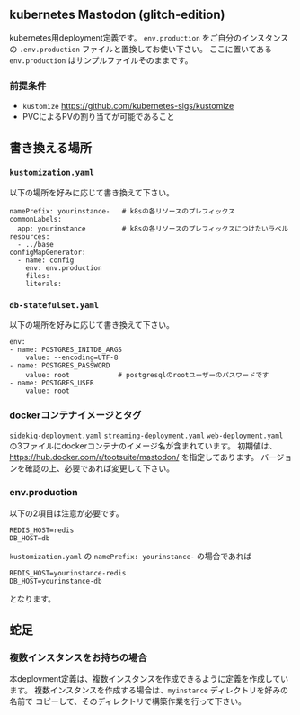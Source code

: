 ## kubernetes Mastodon (glitch-edition) 

kubernetes用deployment定義です。
`env.production` をご自分のインスタンスの `.env.production` ファイルと置換してお使い下さい。
ここに置いてある `env.production` はサンプルファイルそのままです。

### 前提条件

* `kustomize` https://github.com/kubernetes-sigs/kustomize
* PVCによるPVの割り当てが可能であること

## 書き換える場所

### `kustomization.yaml`

以下の場所を好みに応じて書き換えて下さい。

```
namePrefix: yourinstance-   # k8sの各リソースのプレフィックス
commonLabels:
  app: yourinstance         # k8sの各リソースのプレフィックスにつけたいラベル
resources:
  - ../base
configMapGenerator:
  - name: config
    env: env.production
    files:
    literals:
```

### `db-statefulset.yaml`

以下の場所を好みに応じて書き換えて下さい。

```
env:
- name: POSTGRES_INITDB_ARGS
	value: --encoding=UTF-8
- name: POSTGRES_PASSWORD
	value: root            # postgresqlのrootユーザーのパスワードです
- name: POSTGRES_USER
	value: root
```

### dockerコンテナイメージとタグ

`sidekiq-deployment.yaml` `streaming-deployment.yaml` `web-deployment.yaml` の3ファイルにdockerコンテナのイメージ名が含まれています。
初期値は、https://hub.docker.com/r/tootsuite/mastodon/ を指定してあります。
バージョンを確認の上、必要であれば変更して下さい。

### env.production

以下の2項目は注意が必要です。

```
REDIS_HOST=redis
DB_HOST=db
```

`kustomization.yaml` の `namePrefix: yourinstance-` の場合であれば

```
REDIS_HOST=yourinstance-redis
DB_HOST=yourinstance-db
```

となります。

## 蛇足

### 複数インスタンスをお持ちの場合

本deployment定義は、複数インスタンスを作成できるように定義を作成しています。
複数インスタンスを作成する場合は、`myinstance` ディレクトリを好みの名前で
コピーして、そのディレクトリで構築作業を行って下さい。
